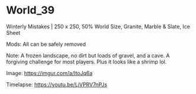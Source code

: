 # World_39
Winterly Mistakes | 250 x 250, 50% World Size, Granite, Marble & Slate, Ice Sheet

Mods: All can be safely removed

Note: A frozen landscape, no dirt but loads of gravel, and a cave. A forgiving challenge for most players. Plus it looks like a shrimp lol.

Image: https://imgur.com/a/ItoJq6a

Timelapse: https://youtu.be/LjVPRV7nPJs
